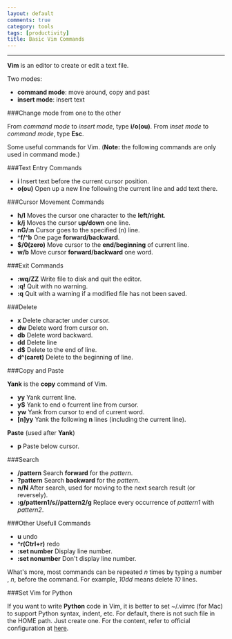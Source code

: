 ```yaml
---
layout: default
comments: true
category: tools
tags: [productivity]
title: Basic Vim Commands
---
```

---

**Vim** is an editor to create or edit a text file.

Two modes:

* **command mode**: move around, copy and past
* **insert mode**: insert text

###Change mode from one to the other

From *command mode* to *insert mode*, type **i/o(ou)**.
From *inset mode* to *command mode*, type **Esc**.


Some useful commands for Vim. (**Note:** the following commands are only used in command mode.)

###Text Entry Commands

* **i** Insert text before the current cursor position.
* **o(ou)** Open up a new line following the current line and add text there.

###Cursor Movement Commands

* **h/l** Moves the cursor one character to the **left/right**.
* **k/j** Moves the cursor **up/down** one line.
* **nG/:n** Cursor goes to the specified (n) line.
* **^f/^b** One page **forward/backward**.
* **$/0(zero)** Move cursor to the **end/beginning** of current line.
* **w/b** Move cursor **forward/backward** one word.

###Exit Commands
* **:wq/ZZ** Write file to disk and quit the editor.
* **:q!** Quit with no warning.
* **:q** Quit with a warning if a modified file has not been saved.

###Delete

* **x** Delete character under cursor.
* **dw** Delete word from cursor on.
* **db** Delete word backward.
* **dd** Delete line
* **d$** Delete to the end of line.
* **d^(caret)** Delete to the beginning of line.

###Copy and Paste

**Yank** is the **copy** command of Vim.

* **yy** Yank current line.
* **y$** Yank to end o fcurrent line from cursor.
* **yw** Yank from cursor to end of current word.
* **[n]yy** Yank the following **n** lines (including the current line).

**Paste** (used after **Yank**)

* **p** Paste below cursor.

###Search

* **/pattern** Search **forward** for the *pattern*.
* **?pattern** Search **backward** for the *pattern*.
* **n/N** After search, used for moving to the next search result (or reversely).
* **:g/pattern1/s//pattern2/g** Replace every occurrence of *pattern1* with *pattern2*.

###Other Usefull Commands

 * **u** undo
 * **^r(Ctrl+r)** redo
 * **:set number** Display line number.
 * **:set nonumber** Don't display line number.

What's more, most commands can be repeated *n* times by typing a number , *n*, before the command. For example, *10dd* means delete *10* lines.
 
###Set Vim for Python

If you want to write **Python** code in Vim, it is better to set ~/.vimrc (for Mac) to support Python syntax, indent, etc. For default, there is not such file in the HOME path. Just create one.
For the content, refer to official configuration at [here](http://svn.python.org/projects/python/trunk/Misc/Vim/vimrc).

